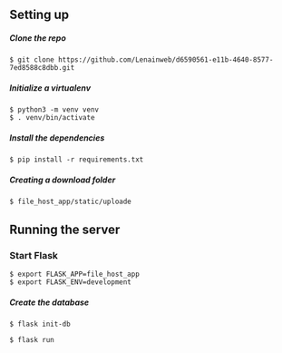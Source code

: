 ## Setting up

##### Clone the repo

```
$ git clone https://github.com/Lenainweb/d6590561-e11b-4640-8577-7ed8588c8dbb.git
```

##### Initialize a virtualenv

```
$ python3 -m venv venv
$ . venv/bin/activate
```

##### Install the dependencies

```
$ pip install -r requirements.txt
```

##### Сreating a download folder

```
$ file_host_app/static/uploade
```

## Running the server


### Start Flask
```
$ export FLASK_APP=file_host_app
$ export FLASK_ENV=development
```

##### Create the database

```
$ flask init-db

$ flask run
```